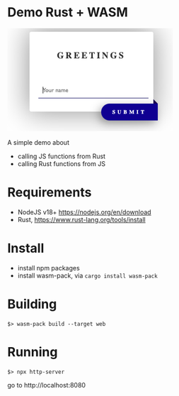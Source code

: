 # Demo Rust + WASM

![Greetings](media/form-1.png)

A simple demo about

- calling JS functions from Rust
- calling Rust functions from JS

# Requirements

- NodeJS v18+ https://nodejs.org/en/download
- Rust, https://www.rust-lang.org/tools/install

# Install

- install npm packages
- install wasm-pack, via `cargo install wasm-pack`

# Building

```
$> wasm-pack build --target web
```

# Running

```
$> npx http-server
```

go to http://localhost:8080

